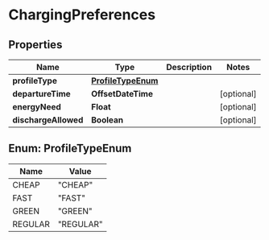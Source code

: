 

# ChargingPreferences


## Properties

| Name | Type | Description | Notes |
|------------ | ------------- | ------------- | -------------|
|**profileType** | [**ProfileTypeEnum**](#ProfileTypeEnum) |  |  |
|**departureTime** | **OffsetDateTime** |  |  [optional] |
|**energyNeed** | **Float** |  |  [optional] |
|**dischargeAllowed** | **Boolean** |  |  [optional] |



## Enum: ProfileTypeEnum

| Name | Value |
|---- | -----|
| CHEAP | &quot;CHEAP&quot; |
| FAST | &quot;FAST&quot; |
| GREEN | &quot;GREEN&quot; |
| REGULAR | &quot;REGULAR&quot; |



